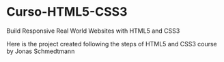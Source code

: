 # Curso-HTML5-CSS3
Build Responsive Real World Websites with HTML5 and CSS3

Here is the project created following the steps of HTML5 and CSS3 course by Jonas Schmedtmann